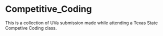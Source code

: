 # Competitive_Coding
This is a collection of UVa submission made while attending a Texas State Competive Coding class. 
